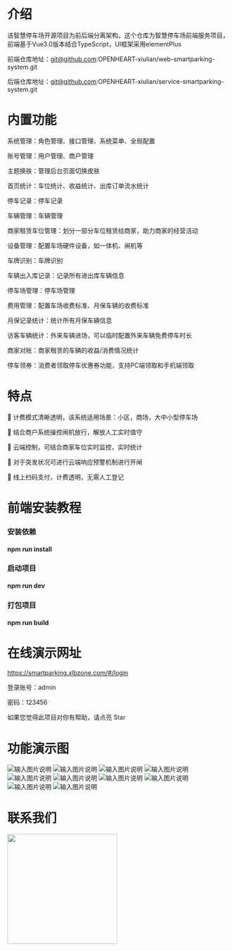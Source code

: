 

# 介绍

该智慧停车场开源项目为前后端分离架构，这个仓库为智慧停车场前端服务项目，前端基于Vue3.0版本结合TypeScript，UI框架采用elementPlus

前端仓库地址：git@github.com:OPENHEART-xiulian/web-smartparking-system.git

后端仓库地址：git@github.com:OPENHEART-xiulian/service-smartparking-system.git

# 内置功能

系统管理：角色管理、接口管理、系统菜单、全局配置

账号管理：用户管理、商户管理

主题换肤：管理后台页面切换皮肤

首页统计：车位统计、收益统计、出库订单流水统计

停车记录：停车记录

车辆管理：车辆管理

商家租赁车位管理：划分一部分车位租赁给商家，助力商家的经营活动

设备管理：配置车场硬件设备，如一体机、闸机等

车牌识别：车牌识别

车辆出入库记录：记录所有进出库车辆信息

停车场管理：停车场管理

费用管理：配置车场收费标准、月保车辆的收费标准

月保记录统计：统计所有月保车辆信息

访客车辆统计：外来车辆进场，可以临时配置外来车辆免费停车时长

商家对账：商家租赁的车辆的收益/消费情况统计

停车领券：消费者领取停车优惠券功能，支持PC端领取和手机端领取

# 特点

 :car:  计费模式清晰透明，该系统适用场景：小区，商场，大中小型停车场

 :red_car:  结合商户系统操控闸机放行，解放人工实时值守

 :taxi:  云端控制，可结合商家车位实时监控，实时统计

 :blue_car:  对于突发状况可进行云端响应预警机制进行开闸

 :tractor:  线上扫码支付，计费透明，无需人工登记


# 前端安装教程

### 安装依赖

#### npm run install

### 启动项目

#### npm run dev

### 打包项目

#### npm run build

# 在线演示网址

https://smartparking.xlbzone.com/#/login

登录账号：admin

密码：123456

如果您觉得此项目对你有帮助，请点亮 Star


# 功能演示图

![输入图片说明](functionimg/%E5%9B%BE%E7%89%871.png)
![输入图片说明](functionimg/%E5%9B%BE%E7%89%872.png)
![输入图片说明](functionimg/%E5%9B%BE%E7%89%873.png)
![输入图片说明](functionimg/%E5%9B%BE%E7%89%874.png)
![输入图片说明](functionimg/%E5%9B%BE%E7%89%875.png)
![输入图片说明](functionimg/%E5%9B%BE%E7%89%876.png)
![输入图片说明](functionimg/%E5%9B%BE%E7%89%877.png)
![输入图片说明](functionimg/%E5%9B%BE%E7%89%878.png)
![输入图片说明](functionimg/%E5%9B%BE%E7%89%879.png)
![输入图片说明](functionimg/%E5%9B%BE%E7%89%8710.png)

# 联系我们
<img src="functionimg/企微图片.jpg" width="250px"/>

